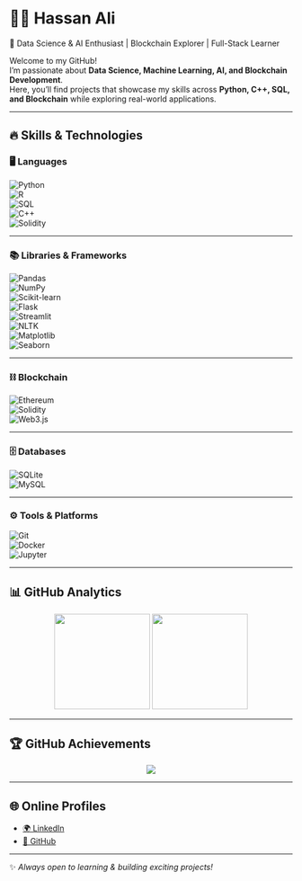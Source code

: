 # 👨‍💻 Hassan Ali

🚀 Data Science & AI Enthusiast | Blockchain Explorer | Full-Stack Learner  

Welcome to my GitHub!  
I’m passionate about **Data Science, Machine Learning, AI, and Blockchain Development**.  
Here, you’ll find projects that showcase my skills across **Python, C++, SQL, and Blockchain** while exploring real-world applications.  

---

## 🔥 Skills & Technologies  

### 🖥️ Languages  
![Python](https://img.shields.io/badge/Python-3776AB?style=for-the-badge&logo=python&logoColor=white)  
![R](https://img.shields.io/badge/R-276DC3?style=for-the-badge&logo=r&logoColor=white)  
![SQL](https://img.shields.io/badge/SQL-003B57?style=for-the-badge&logo=databricks&logoColor=white)  
![C++](https://img.shields.io/badge/C++-00599C?style=for-the-badge&logo=cplusplus&logoColor=white)  
![Solidity](https://img.shields.io/badge/Solidity-363636?style=for-the-badge&logo=solidity&logoColor=white)  

---

### 📚 Libraries & Frameworks  
![Pandas](https://img.shields.io/badge/Pandas-150458?style=for-the-badge&logo=pandas&logoColor=white)  
![NumPy](https://img.shields.io/badge/NumPy-013243?style=for-the-badge&logo=numpy&logoColor=white)  
![Scikit-learn](https://img.shields.io/badge/Scikit--Learn-F7931E?style=for-the-badge&logo=scikit-learn&logoColor=white)  
![Flask](https://img.shields.io/badge/Flask-000000?style=for-the-badge&logo=flask&logoColor=white)  
![Streamlit](https://img.shields.io/badge/Streamlit-FF4B4B?style=for-the-badge&logo=streamlit&logoColor=white)  
![NLTK](https://img.shields.io/badge/NLTK-154360?style=for-the-badge&logo=python&logoColor=white)  
![Matplotlib](https://img.shields.io/badge/Matplotlib-003B57?style=for-the-badge&logo=plotly&logoColor=white)  
![Seaborn](https://img.shields.io/badge/Seaborn-0099CC?style=for-the-badge&logo=plotly&logoColor=white)  

---

### ⛓️ Blockchain  
![Ethereum](https://img.shields.io/badge/Ethereum-3C3C3D?style=for-the-badge&logo=ethereum&logoColor=white)  
![Solidity](https://img.shields.io/badge/Solidity-2C2C2C?style=for-the-badge&logo=solidity&logoColor=white)  
![Web3.js](https://img.shields.io/badge/Web3.js-F16822?style=for-the-badge&logo=javascript&logoColor=white)  

---

### 🗄️ Databases  
![SQLite](https://img.shields.io/badge/SQLite-07405E?style=for-the-badge&logo=sqlite&logoColor=white)  
![MySQL](https://img.shields.io/badge/MySQL-4479A1?style=for-the-badge&logo=mysql&logoColor=white)  

---

### ⚙️ Tools & Platforms  
![Git](https://img.shields.io/badge/Git-F05032?style=for-the-badge&logo=git&logoColor=white)  
![Docker](https://img.shields.io/badge/Docker-2496ED?style=for-the-badge&logo=docker&logoColor=white)  
![Jupyter](https://img.shields.io/badge/Jupyter-F37626?style=for-the-badge&logo=jupyter&logoColor=white)  

---

## 📊 GitHub Analytics  

<p align="center">
  <img src="https://github-readme-stats.vercel.app/api?username=hassanimtiaz158&show_icons=true&theme=radical" height="170"/>
  <img src="https://github-readme-stats.vercel.app/api/top-langs/?username=hassanimtiaz158&layout=compact&theme=radical" height="170"/>
</p>

---

## 🏆 GitHub Achievements  

<p align="center">
  <img src="https://github-profile-trophy.vercel.app/?username=hassanimtiaz158&theme=onedark&row=1&column=6"/>
</p>

---

## 🌐 Online Profiles  

- [🌍 LinkedIn](https://www.linkedin.com/in/hassan-ali-61580629a/)  
- [🐙 GitHub](https://github.com/hassanimtiaz158)  

---
✨ *Always open to learning & building exciting projects!*  
